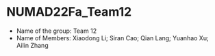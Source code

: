 # NUMAD22Fa_Team12
- Name of the group: Team 12
- Name of Members: Xiaodong Li; Siran Cao; Qian Lang; Yuanhao Xu; Ailin Zhang
